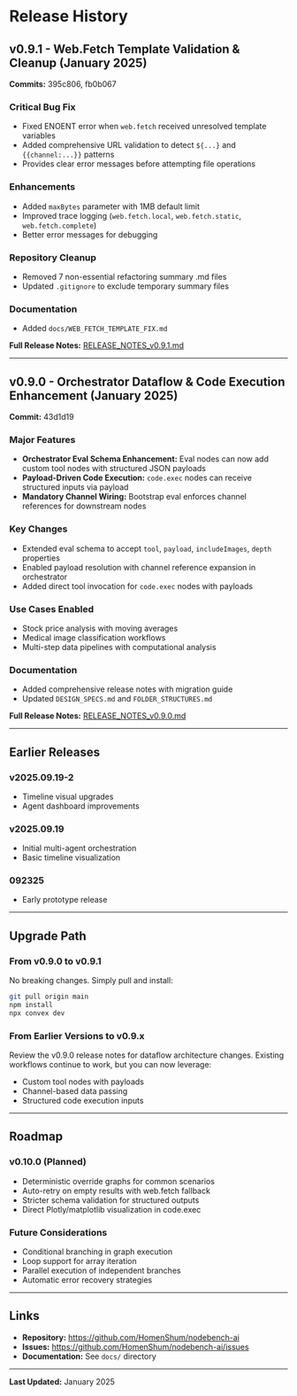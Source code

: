 # Release History

## v0.9.1 - Web.Fetch Template Validation & Cleanup (January 2025)

**Commits:** 395c806, fb0b067

### Critical Bug Fix
- Fixed ENOENT error when `web.fetch` received unresolved template variables
- Added comprehensive URL validation to detect `${...}` and `{{channel:...}}` patterns
- Provides clear error messages before attempting file operations

### Enhancements
- Added `maxBytes` parameter with 1MB default limit
- Improved trace logging (`web.fetch.local`, `web.fetch.static`, `web.fetch.complete`)
- Better error messages for debugging

### Repository Cleanup
- Removed 7 non-essential refactoring summary .md files
- Updated `.gitignore` to exclude temporary summary files

### Documentation
- Added `docs/WEB_FETCH_TEMPLATE_FIX.md`

**Full Release Notes:** [RELEASE_NOTES_v0.9.1.md](./RELEASE_NOTES_v0.9.1.md)

---

## v0.9.0 - Orchestrator Dataflow & Code Execution Enhancement (January 2025)

**Commit:** 43d1d19

### Major Features
- **Orchestrator Eval Schema Enhancement:** Eval nodes can now add custom tool nodes with structured JSON payloads
- **Payload-Driven Code Execution:** `code.exec` nodes can receive structured inputs via payload
- **Mandatory Channel Wiring:** Bootstrap eval enforces channel references for downstream nodes

### Key Changes
- Extended eval schema to accept `tool`, `payload`, `includeImages`, `depth` properties
- Enabled payload resolution with channel reference expansion in orchestrator
- Added direct tool invocation for `code.exec` nodes with payloads

### Use Cases Enabled
- Stock price analysis with moving averages
- Medical image classification workflows
- Multi-step data pipelines with computational analysis

### Documentation
- Added comprehensive release notes with migration guide
- Updated `DESIGN_SPECS.md` and `FOLDER_STRUCTURES.md`

**Full Release Notes:** [RELEASE_NOTES_v0.9.0.md](./RELEASE_NOTES_v0.9.0.md)

---

## Earlier Releases

### v2025.09.19-2
- Timeline visual upgrades
- Agent dashboard improvements

### v2025.09.19
- Initial multi-agent orchestration
- Basic timeline visualization

### 092325
- Early prototype release

---

## Upgrade Path

### From v0.9.0 to v0.9.1
No breaking changes. Simply pull and install:
```bash
git pull origin main
npm install
npx convex dev
```

### From Earlier Versions to v0.9.x
Review the v0.9.0 release notes for dataflow architecture changes. Existing workflows continue to work, but you can now leverage:
- Custom tool nodes with payloads
- Channel-based data passing
- Structured code execution inputs

---

## Roadmap

### v0.10.0 (Planned)
- Deterministic override graphs for common scenarios
- Auto-retry on empty results with web.fetch fallback
- Stricter schema validation for structured outputs
- Direct Plotly/matplotlib visualization in code.exec

### Future Considerations
- Conditional branching in graph execution
- Loop support for array iteration
- Parallel execution of independent branches
- Automatic error recovery strategies

---

## Links

- **Repository:** https://github.com/HomenShum/nodebench-ai
- **Issues:** https://github.com/HomenShum/nodebench-ai/issues
- **Documentation:** See `docs/` directory

---

**Last Updated:** January 2025

